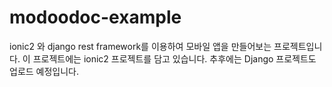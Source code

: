 # modoodoc-example
ionic2 와 django rest framework를 이용하여 모바일 앱을 만들어보는 프로젝트입니다. 
이 프로젝트에는 ionic2 프로젝트를 담고 있습니다. 추후에는 Django 프로젝트도 업로드
예정입니다. 

